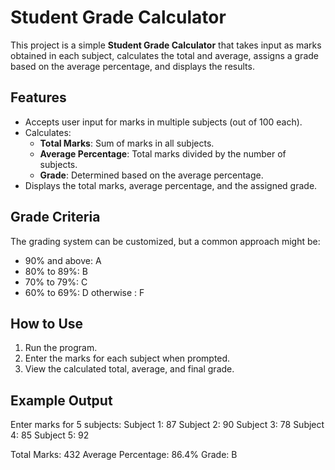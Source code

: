 # Student Grade Calculator

This project is a simple **Student Grade Calculator** that takes input as marks obtained in each subject, calculates the total and average, assigns a grade based on the average percentage, and displays the results.

## Features

- Accepts user input for marks in multiple subjects (out of 100 each).
- Calculates:
  - **Total Marks**: Sum of marks in all subjects.
  - **Average Percentage**: Total marks divided by the number of subjects.
  - **Grade**: Determined based on the average percentage.
- Displays the total marks, average percentage, and the assigned grade.

## Grade Criteria

The grading system can be customized, but a common approach might be:

- 90% and above: A
- 80% to 89%: B
- 70% to 79%: C
- 60% to 69%: D
  otherwise : F
  

## How to Use

1. Run the program.
2. Enter the marks for each subject when prompted.
3. View the calculated total, average, and final grade.

## Example Output
Enter marks for 5 subjects: Subject 1: 87 Subject 2: 90 Subject 3: 78 Subject 4: 85 Subject 5: 92

Total Marks: 432 Average Percentage: 86.4% Grade: B
